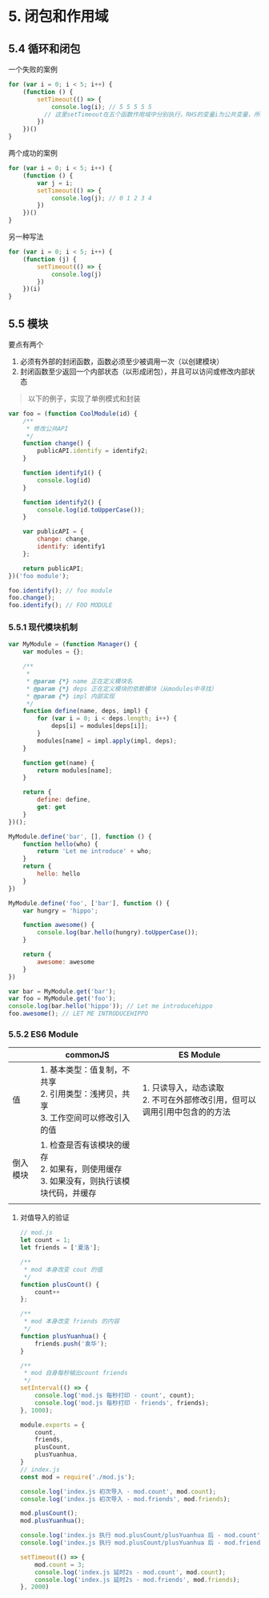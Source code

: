 # 5. 闭包和作用域

## 5.4 循环和闭包

一个失败的案例

```js
for (var i = 0; i < 5; i++) {
    (function () {
        setTimeout(() => {
            console.log(i); // 5 5 5 5 5
          // 这里setTimeout在五个函数作用域中分别执行，RHS的变量i为公共变量，所以输出5个5
        })
    })()
}
```

两个成功的案例

```js
for (var i = 0; i < 5; i++) {
    (function () {
        var j = i;
        setTimeout(() => {
            console.log(j); // 0 1 2 3 4
        })
    })()
}
```

另一种写法

```js
for (var i = 0; i < 5; i++) {
    (function (j) {
        setTimeout(() => {
            console.log(j)
        })
    })(i)
}
```



## 5.5 模块

要点有两个

1. 必须有外部的封闭函数，函数必须至少被调用一次（以创建模块）
2. 封闭函数至少返回一个内部状态（以形成闭包），并且可以访问或修改内部状态

> 以下的例子，实现了单例模式和封装

```js
var foo = (function CoolModule(id) {
    /**
     * 修改公共API
     */
    function change() {
        publicAPI.identify = identify2;
    }

    function identify1() {
        console.log(id)
    }

    function identify2() {
        console.log(id.toUpperCase());
    }

    var publicAPI = {
        change: change,
        identify: identify1
    };

    return publicAPI;
})('foo module');

foo.identify(); // foo module
foo.change();
foo.identify(); // FOO MODULE
```



### 5.5.1 现代模块机制

```js
var MyModule = (function Manager() {
    var modules = {};

    /**
     * 
     * @param {*} name 正在定义模块名
     * @param {*} deps 正在定义模块的依赖模块（从modules中寻找）
     * @param {*} impl 内部实现
     */
    function define(name, deps, impl) {
        for (var i = 0; i < deps.length; i++) {
            deps[i] = modules[deps[i]];
        }
        modules[name] = impl.apply(impl, deps);
    }

    function get(name) {
        return modules[name];
    }

    return {
        define: define,
        get: get
    }
})();

MyModule.define('bar', [], function () {
    function hello(who) {
        return 'Let me introduce' + who;
    }
    return {
        hello: hello
    }
})

MyModule.define('foo', ['bar'], function () {
    var hungry = 'hippo';

    function awesome() {
        console.log(bar.hello(hungry).toUpperCase());
    }

    return {
        awesome: awesome
    }
})

var bar = MyModule.get('bar');
var foo = MyModule.get('foo');
console.log(bar.hello('hippo')); // Let me introducehippo
foo.awesome(); // LET ME INTRODUCEHIPPO

```



### 5.5.2 ES6 Module

|          | commonJS                                                     | ES Module                                                    |
| -------- | ------------------------------------------------------------ | ------------------------------------------------------------ |
| 值       | 1. 基本类型：值复制，不共享<br />2. 引用类型：浅拷贝，共享<br />3. 工作空间可以修改引入的值 | 1. 只读导入，动态读取<br />2. 不可在外部修改引用，但可以调用引用中包含的的方法 |
| 倒入模块 | 1. 检查是否有该模块的缓存<br />2. 如果有，则使用缓存<br />3. 如果没有，则执行该模块代码，并缓存 |                                                              |
|          |                                                              |                                                              |

1. 对值导入的验证

   ```js
   // mod.js
   let count = 1;
   let friends = ['夏洛'];
   
   /**
    * mod 本身改变 cout 的值
    */
   function plusCount() {
       count++
   };
   
   /**
    * mod 本身改变 friends 的内容
    */
   function plusYuanhua() {
       friends.push('袁华');
   }
   
   /**
    * mod 自身每秒输出count friends
    */
   setInterval(() => {
       console.log('mod.js 每秒打印 - count', count);
       console.log('mod.js 每秒打印 - friends', friends);
   }, 1000);
   
   module.exports = {
       count,
       friends,
       plusCount,
       plusYuanhua,
   }
   // index.js
   const mod = require('./mod.js');
   
   console.log('index.js 初次导入 - mod.count', mod.count);
   console.log('index.js 初次导入 - mod.friends', mod.friends);
   
   mod.plusCount();
   mod.plusYuanhua();
   
   console.log('index.js 执行 mod.plusCount/plusYuanhua 后 - mod.count', mod.count);
   console.log('index.js 执行 mod.plusCount/plusYuanhua 后 - mod.friends', mod.friends);
   
   setTimeout(() => {
       mod.count = 3;
       console.log('index.js 延时2s - mod.count', mod.count);
       console.log('index.js 延时2s - mod.friends', mod.friends);
   }, 2000)
   
   
   
   
   
   ```

   